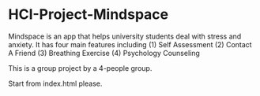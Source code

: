 # HCI-Project-Mindspace

Mindspace is an app that helps university students deal with stress and anxiety.
It has four main features including (1) Self Assessment (2) Contact A Friend (3) Breathing Exercise (4) Psychology Counseling

This is a group project by a 4-people group. 

Start from index.html please.
